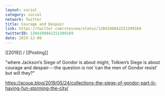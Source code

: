 ```yaml
---
layout: social
category: social
network: Twitter
title: Courage and Despair
link: https://twitter.com/steinea/status/1204198842251399169
twitterID: 1204198842251399169
date: 2019-12-09
---
```


[[2019]] / [[Posting]]

"where Jackson’s Siege of Gondor is about might, Tolkien’s Siege is about courage and despair---the question is not ‘can the men of Gondor resist’ but will they?"

<https://acoup.blog/2019/05/24/collections-the-siege-of-gondor-part-iii-having-fun-storming-the-city/>
